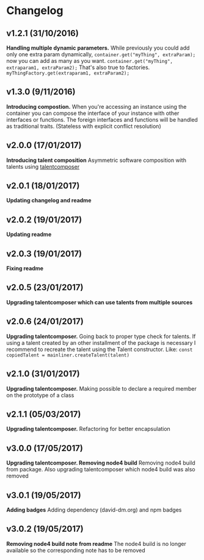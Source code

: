# Changelog

## v1.2.1 (31/10/2016)
**Handling multiple dynamic parameters.** While previously you could add only one extra param dynamically, `container.get("myThing", extraParam);` now you can add as many as you want. `container.get("myThing", extraparam1, extraParam2);` That's also true to factories. `myThingFactory.get(extraparam1, extraParam2);`
## v1.3.0 (9/11/2016)
**Introducing compostion.** When you're accessing an instance using the container you can compose the interface of your instance with other interfaces or functions. The foreign interfaces and functions will be handled as traditional traits. (Stateless with explicit conflict resolution)
## v2.0.0 (17/01/2017)
**Introducing talent composition** Asymmetric software composition with talents using [talentcomposer](https://www.npmjs.com/package/talentcomposer)
## v2.0.1 (18/01/2017)
**Updating changelog and readme**
## v2.0.2 (19/01/2017)
**Updating readme**
## v2.0.3 (19/01/2017)
**Fixing readme**
## v2.0.5 (23/01/2017)
**Upgrading talentcomposer which can use talents from multiple sources**
## v2.0.6 (24/01/2017)
**Upgrading talentcomposer.** Going back to proper type check for talents. If using a talent created by an other installment of the package is necessary I recommend to recreate the talent using the Talent constructor. Like: `const copiedTalent = mainliner.createTalent(talent)`
## v2.1.0 (31/01/2017)
**Upgrading talentcomposer.** Making possible to declare a required member on the prototype of a class
## v2.1.1 (05/03/2017)
**Upgrading talentcomposer.** Refactoring for better encapsulation
## v3.0.0 (17/05/2017)
**Upgrading talentcomposer. Removing node4 build** Removing node4 build from package. Also upgrading talentcomposer which node4 build was also removed
## v3.0.1 (19/05/2017)
**Adding badges** Adding dependency (david-dm.org) and npm badges
## v3.0.2 (19/05/2017)
**Removing node4 build note from readme** The node4 build is no longer available so the corresponding note has to be removed